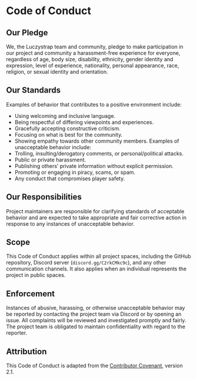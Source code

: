 # Code of Conduct

## Our Pledge
We, the Luczystrap team and community, pledge to make participation in our project and community a harassment-free experience for everyone, regardless of age, body size, disability, ethnicity, gender identity and expression, level of experience, nationality, personal appearance, race, religion, or sexual identity and orientation.

## Our Standards
Examples of behavior that contributes to a positive environment include:
- Using welcoming and inclusive language.
- Being respectful of differing viewpoints and experiences.
- Gracefully accepting constructive criticism.
- Focusing on what is best for the community.
- Showing empathy towards other community members.
Examples of unacceptable behavior include:
- Trolling, insulting/derogatory comments, or personal/political attacks.
- Public or private harassment.
- Publishing others’ private information without explicit permission.
- Promoting or engaging in piracy, scams, or spam.
- Any conduct that compromises player safety.

## Our Responsibilities
Project maintainers are responsible for clarifying standards of acceptable behavior and are expected to take appropriate and fair corrective action in response to any instances of unacceptable behavior.

## Scope
This Code of Conduct applies within all project spaces, including the GitHub repository, Discord server (`discord.gg/C2rkCMkc9c`), and any other communication channels. It also applies when an individual represents the project in public spaces.

## Enforcement
Instances of abusive, harassing, or otherwise unacceptable behavior may be reported by contacting the project team via Discord or by opening an issue. All complaints will be reviewed and investigated promptly and fairly. The project team is obligated to maintain confidentiality with regard to the reporter.

## Attribution
This Code of Conduct is adapted from the [Contributor Covenant](https://www.contributor-covenant.org), version 2.1.
